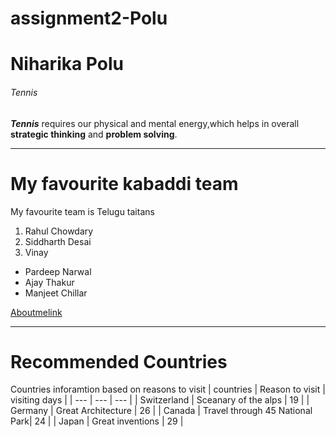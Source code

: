 # assignment2-Polu
# Niharika Polu
###### Tennis

***Tennis*** requires our physical and mental energy,which helps in overall **strategic thinking** and **problem solving**.

____
# My favourite kabaddi team
My favourite team is Telugu taitans
1. Rahul Chowdary
2. Siddharth Desai
3. Vinay

* Pardeep Narwal
* Ajay Thakur
* Manjeet Chillar

[Aboutmelink](AboutMe.md)

---

# Recommended Countries
Countries inforamtion based on reasons to visit
| countries | Reason to visit | visiting days |
| --- | --- | --- |
| Switzerland | Sceanary of the alps | 19 |
| Germany | Great Architecture | 26 |
| Canada | Travel through 45 National Park| 24 |
| Japan | Great inventions | 29 |

